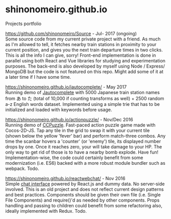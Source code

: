 # shinonomeiro.github.io
Projects portfolio

https://github.com/shinonomeiro/Source - Jul- 2017 (ongoing)<br/>
Some source code from my current private project with a friend. As much as I'm allowed to tell, it fetches nearby train stations in proximity to your current position, and gives you the next train departure times in two clicks. This is all the info I can give, sorry! 
Front-end implementation is done in parallel using both React and Vue libraries for studying and experimentation purposes. The back-end is also developed by myself using Node / Express/ MongoDB but the code is not featured on this repo. Might add some of it at a later time if I have some time.

https://shinonomeiro.github.io/jautocomplete/ - May 2017<br/>
Running demo of <a href="https://github.com/shinonomeiro/Jautocomplete">Jautocomplete</a> with 5000 Japanese train station names from あ to た (total of 10,000 if counting transforms as well) + 2500 random a-z English words dataset. Implemented using a simple trie that has to be initialized and loaded with keywords before usage.

https://shinonomeiro.github.io/actionpuzzle/ - Nov/Dec 2016<br/>
Running demo of <a href="https://github.com/shinonomeiro/CCPuzzle">CCPuzzle</a>. Fast-paced action puzzle game made with Cocos-2D-JS. Tap any tile in the grid to swap it with your current tile (shown below the yellow 'fever' bar) and perform match-three combos. Any time the scanbar hovers a 'counter' (or 'enemy') tile, its displayed number drops by one. Once it reaches zero, your will take damage to your HP. The only way to get rid of those is to have a nearby bomb explode. Have fun!
Implementation-wise, the code could certainly benefit from some modernization (i.e. ES6) backed with a more robust module bundler such as webpack. Todo.

https://shinonomeiro.github.io/reactwebchat/ - Nov 2016<br/>
Simple <a href="https://github.com/shinonomeiro/ReactWebChat">chat interface</a> powered by React.js and dummy data. No server-side involved. This is an old project and does not reflect current design patterns and best practices. Components should be given their own file (i.e. Single File Components) and require()'d as needed by other components. Props handling and passing to children could benefit from some refactoring also, ideally implemented with Redux. Todo.
